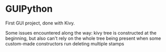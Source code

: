 # GUIPython
First GUI project, done with Kivy.

Some issues encountered along the way:
kivy tree is constructed at the beginning, but also can't rely on the whole tree being present when some custom-made constructors run
 deleting multiple stamps
